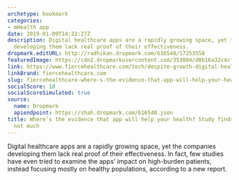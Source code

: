 ```yaml
---
archetype: bookmark
categories:
- mHealth app
date: 2019-01-09T14:22:27Z
description: Digital healthcare apps are a rapidly growing space, yet the companies
  developing them lack real proof of their effectiveness.
dropmark.editURL: http://radhikan.dropmark.com/616548/17253558
featuredImage: https://cdn2.dropmarkusercontent.com/353804/d0b16a32c4cf36f61ef658bd795f27e394425da74e6ca5357773cf0e5a1fa170/thumbnail/mHealth%20app%20evidence.JPG?Expires=1557430063&Signature=JwCVJeq2jgzYZ5wiKLbJVuL~Z6Loqxiymi3Si~94wph6IVVNztYilYUrgcdt4a3BvPC0ejWy0Zq1E~o2NoJHkueVBeqpLIpojKiBbpKi9bg~nJCThkYMvM45USX-F7eiDDDdUt1u4hxCP5EaMzWxQRvQls0D6a6b6kHx4XDzyK8JaWk3V9yOZRLPOmM4QGUKKx9oPWpAHzo3zrzIGxMcCG6NJBn9AUgCKyOs~URrmQ8~wzFBJB9qVCK6DFPP~-xwvH-lWO-cI81DXb20SrZkoSOAZgjIht2BgFzoD2SJ473SHNwsSpOrUWGGETtHDrjZjhSRjsuvueXi2Y3lKZwxIg__&Key-Pair-Id=APKAITQYWVEN757ZA4KQ
link: https://www.fiercehealthcare.com/tech/despite-growth-digital-health-apps-study-finds-little-evidence-their-effectiveness
linkBrand: fiercehealthcare.com
slug: fiercehealthcare-where-s-the-evidence-that-app-will-help-your-health-study-finds-there-s-likely-not-much
socialScore: 18
socialScoreSimulated: true
source:
  name: Dropmark
  apiendpoint: https://shah.dropmark.com/616548.json
title: Where’s the evidence that app will help your health? Study finds there’s likely
  not much
---
```

Digital healthcare apps are a rapidly growing space, yet the companies developing them lack real proof of their effectiveness. In fact, few studies have even tried to examine the apps’ impact on high-burden patients, instead focusing mostly on healthy populations, according to a new report.

